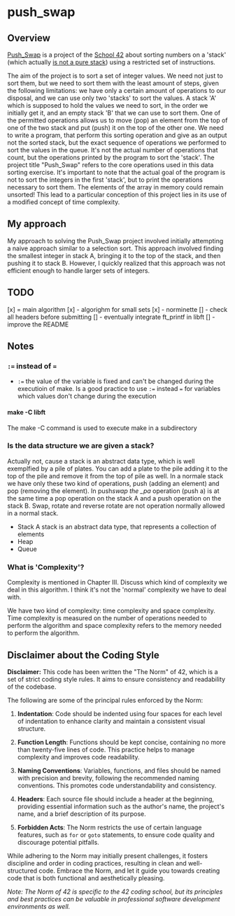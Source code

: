 # push_swap

## Overview

[Push_Swap](./) is a project of the [School 42](https://www.42.fr/) about sorting numbers on a 'stack' (which actually [is not a pure stack](<https://en.wikipedia.org/wiki/Stack_(abstract_data_type)>)) using a restricted set of instructions.

The aim of the project is to sort a set of integer values. We need not just to sort them, but we need to sort them with the least amount of steps, given the following limitations: we have only a certain amount of operations to our disposal, and we can use only two 'stacks' to sort the values. A stack 'A' which is supposed to hold the values we need to sort, in the order we initially get it, and an empty stack 'B' that we can use to sort them. One of the permitted operations allows us to move (pop) an element from the top of one of the two stack and put (push) it on the top of the other one.
We need to write a program, that perform this sorting operation and give as an output not the sorted stack, but the exact sequence of operations we performed to sort the values in the queue.
It's not the actual number of operations that count, but the operations printed by the program to sort the 'stack'. The project title "Push_Swap" refers to the core operations used in this data sorting exercise. It's important to note that the actual goal of the program is not to sort the integers in the first 'stack', but to print the operations necessary to sort them. The elements of the array in memory could remain unsorted! This lead to a particular conception of this project lies in its use of a modified concept of time complexity.

## My approach

My approach to solving the Push_Swap project involved initially attempting a naive approach similar to a selection sort. This approach involved finding the smallest integer in stack A, bringing it to the top of the stack, and then pushing it to stack B. However, I quickly realized that this approach was not efficient enough to handle larger sets of integers.

## TODO

[x] = main algorithm
[x] - algorighm for small sets
[x] - norminette
[] - check all headers before submitting
[] - eventually integrate ft_printf in libft
[] - improve the README

## Notes

### `:=` instead of `=`

- `:=` the value of the variable is fixed and can't be changed during the executioin of make. Is a good practice to use `:=` instead `=` for variables which values don't change during the execution

#### make -C libft

The make -C command is used to execute make in a subdirectory

### Is the data structure we are given a stack?

Actually not, cause a stack is an abstract data type, which is well exemplfied by a pile of plates. You can add a plate to the pile adding it to the top of the pile and remove it from the top of pile as well. In a normale stack we have only these two kind of operations, push (adding an element) and pop (removing the element). In push*swap the \_pa* operation (push a) is at the same time a pop operation on the stack A and a push operation on the stack B. Swap, rotate and reverse rotate are not operation normally allowed in a normal stack.

- Stack
  A stack is an abstract data type, that represents a collection of elements
- Heap
- Queue

### What is 'Complexity'?

Complexity is mentioned in Chapter III. Discuss which kind of complexity we deal in this algorithm. I think it's not the 'normal' complexity we have to deal with.

We have two kind of complexity: time complexity and space complexity. Time complexity is measured on the number of operations needed to perform the algorithm and space complexity refers to the memory needed to perform the algorithm.

## Disclaimer about the Coding Style

**Disclaimer:** This code has been written the "The Norm" of 42, which is a set of strict coding style rules. It aims to ensure consistency and readability of the codebase.

The following are some of the principal rules enforced by the Norm:

1. **Indentation**: Code should be indented using four spaces for each level of indentation to enhance clarity and maintain a consistent visual structure.

2. **Function Length**: Functions should be kept concise, containing no more than twenty-five lines of code. This practice helps to manage complexity and improves code readability.

3. **Naming Conventions**: Variables, functions, and files should be named with precision and brevity, following the recommended naming conventions. This promotes code understandability and consistency.

4. **Headers**: Each source file should include a header at the beginning, providing essential information such as the author's name, the project's name, and a brief description of its purpose.

5. **Forbidden Acts**: The Norm restricts the use of certain language features, such as `for` or `goto` statements, to ensure code quality and discourage potential pitfalls.

While adhering to the Norm may initially present challenges, it fosters discipline and order in coding practices, resulting in clean and well-structured code. Embrace the Norm, and let it guide you towards creating code that is both functional and aesthetically pleasing.

_Note: The Norm of 42 is specific to the 42 coding school, but its principles and best practices can be valuable in professional software development environments as well._
